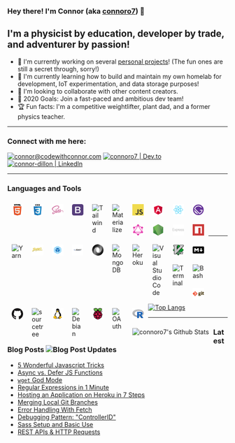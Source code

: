 ### Hey there! I'm Connor (aka [connoro7][github]) 👋

## I'm a physicist by education, developer by trade, and adventurer by passion!

- 🍌  I'm currently working on several [personal projects][github-repos]! (The fun ones are still a secret through, sorry!)
- 🌱  I'm currently learning how to build and maintain my own homelab for development, IoT experimentation, and data storage purposes!
- 🎨  I'm looking to collaborate with other content creators.
- 🏁  2020 Goals: Join a fast-paced and ambitious dev team!
- 🏆  Fun facts: I'm a competitive weightlifter, plant dad, and a former physics teacher.

---

### Connect with me here:

[<img alt="connor@codewithconnor.com" src="https://img.shields.io/badge/Contact%20Me-via%20Email-00dd00?style=for-the-badge&logo=gmail" />](mailto:connor@codewithconnor.com)
[<img alt="connoro7 | Dev.to" src="https://img.shields.io/badge/Blog-Dev.to-7b78ff?style=for-the-badge" />][dev.to]
[<img alt="connor-dillon | LinkedIn" src="https://img.shields.io/badge/LinkedIn-connor--dillon-0077b5?style=for-the-badge&logo=linkedin" />][linkedin]
<!--[<img align="left" alt="codewithconnor.com" src="https://raw.githubusercontent.com/iconic/open-iconic/master/svg/globe.svg" />][website]
[<img alt="_connorDillon | Twitter" src="https://img.shields.io/badge/Twitter-__connorDillon-1DA1F2?style=for-the-badge&logo=twitter" />][twitter]
[<img alt="dillpickles | Keybase" src="https://img.shields.io/badge/Keybase-Dillpickles-ff6f21?style=for-the-badge&logo=keybase" />][keybase]-->

---

### Languages and Tools

[<img align="left" style="padding: 10px;" alt="HTML5" width="26px" src="https://raw.githubusercontent.com/github/explore/80688e429a7d4ef2fca1e82350fe8e3517d3494d/topics/html/html.png" />]([placeholder])
[<img align="left" style="padding: 10px;" alt="CSS3" width="26px" src="https://raw.githubusercontent.com/github/explore/80688e429a7d4ef2fca1e82350fe8e3517d3494d/topics/css/css.png" />]([placeholder])
[<img align="left" style="padding: 10px;" alt="Sass" width="26px" src="https://raw.githubusercontent.com/github/explore/80688e429a7d4ef2fca1e82350fe8e3517d3494d/topics/sass/sass.png" />]([placeholder])
[<img align="left" style="padding: 10px;" alt="Bootstrap" width="26px" src="https://raw.githubusercontent.com/github/explore/80688e429a7d4ef2fca1e82350fe8e3517d3494d/topics/bootstrap/bootstrap.png" />]([placeholder])
[<img align="left" style="padding: 10px;" alt="Tailwind" width="26px" src="https://cdn.svgporn.com/logos/tailwindcss-icon.svg">]([placeholder])
[<img align="left" style="padding: 10px;" alt="Materialize" width="26px" src="https://cdn.svgporn.com/logos/materializecss.svg" />]([placeholder])
[<img align="left" style="padding: 10px;" alt="JavaScript" width="26px" src="https://raw.githubusercontent.com/github/explore/80688e429a7d4ef2fca1e82350fe8e3517d3494d/topics/javascript/javascript.png" />]([placeholder])
[<img align="left" style="padding: 10px;" alt="Angular" width="26px" src="https://raw.githubusercontent.com/github/explore/80688e429a7d4ef2fca1e82350fe8e3517d3494d/topics/angular/angular.png" />]([placeholder])
[<img align="left" style="padding: 10px;" alt="React" width="26px" src="https://raw.githubusercontent.com/github/explore/80688e429a7d4ef2fca1e82350fe8e3517d3494d/topics/react/react.png" />]([placeholder])
[<img align="left" style="padding: 10px;" alt="Gatsby" width="26px" src="https://raw.githubusercontent.com/github/explore/e94815998e4e0713912fed477a1f346ec04c3da2/topics/gatsby/gatsby.png" />]([placeholder])
[<img align="left" style="padding: 10px;" alt="GraphQL" width="26px" src="https://raw.githubusercontent.com/github/explore/80688e429a7d4ef2fca1e82350fe8e3517d3494d/topics/graphql/graphql.png" />]([placeholder])
[<img align="left" style="padding: 10px;" alt="Node.js" width="26px" src="https://raw.githubusercontent.com/github/explore/80688e429a7d4ef2fca1e82350fe8e3517d3494d/topics/nodejs/nodejs.png" />]([placeholder])
[<img align="left" style="padding: 10px;" alt="Express" width="26px" src="https://raw.githubusercontent.com/github/explore/80688e429a7d4ef2fca1e82350fe8e3517d3494d/topics/express/express.png" />]([placeholder])
[<img align="left" style="padding: 10px;" alt="npm" width="26px" src="https://raw.githubusercontent.com/github/explore/80688e429a7d4ef2fca1e82350fe8e3517d3494d/topics/npm/npm.png" />]([placeholder])
[<img align="left" style="padding: 10px;" alt="Yarn" width="26px" src="https://cdn.svgporn.com/logos/yarn.svg" />]([placeholder])
[<img align="left" style="padding: 10px;" alt="Babel" width="26px" src="https://raw.githubusercontent.com/github/explore/80688e429a7d4ef2fca1e82350fe8e3517d3494d/topics/babel/babel.png" />]([placeholder])
[<img align="left" style="padding: 10px;" alt="Webpack" width="26px" src="https://raw.githubusercontent.com/github/explore/80688e429a7d4ef2fca1e82350fe8e3517d3494d/topics/webpack/webpack.png" />]([placeholder])
[<img align="left" style="padding: 10px;" alt="jquery" width="26px" src="https://raw.githubusercontent.com/github/explore/80688e429a7d4ef2fca1e82350fe8e3517d3494d/topics/jquery/jquery.png" />]([placeholder])
[<img align="left" style="padding: 10px;" alt="json" width="26px" src="https://raw.githubusercontent.com/github/explore/80688e429a7d4ef2fca1e82350fe8e3517d3494d/topics/json/json.png" />]([placeholder])
[<img align="left" style="padding: 10px;" alt="MongoDB" width="26px" src="https://www.vectorlogo.zone/logos/mongodb/mongodb-icon.svg" />]([placeholder])
[<img align="left" style="padding: 10px;" alt="Heroku" width="26px" src="https://cdn.svgporn.com/logos/heroku-icon.svg" />]([placeholder])
<!--[<img align="left" style="padding: 10px;" alt="Wordpress" width="26px" src="https://raw.githubusercontent.com/github/explore/80688e429a7d4ef2fca1e82350fe8e3517d3494d/topics/wordpress/wordpress.png" />]([placeholder])-->
[<img align="left" style="padding: 10px;" alt="Visual Studio Code" width="26px" src="https://cdn.svgporn.com/logos/visual-studio-code.svg">]([placeholder])
[<img align="left" style="padding: 10px;" alt="vim" width="26px" src="https://raw.githubusercontent.com/github/explore/80688e429a7d4ef2fca1e82350fe8e3517d3494d/topics/vim/vim.png" />]([placeholder])
[<img align="left" style="padding: 10px;" alt="Markdown" width="26px" src="https://raw.githubusercontent.com/github/explore/80688e429a7d4ef2fca1e82350fe8e3517d3494d/topics/markdown/markdown.png" />]([placeholder])
[<img align="left" style="padding: 10px;" alt="Terminal" width="26px" src="https://cdn.svgporn.com/logos/terminal.svg" />]([placeholder])
[<img align="left" style="padding: 10px;" alt="Bash" width="26px" src="https://cdn.svgporn.com/logos/bash.svg" />]([placeholder])
[<img align="left" style="padding: 10px;" alt="Git" width="26px" src="https://raw.githubusercontent.com/github/explore/80688e429a7d4ef2fca1e82350fe8e3517d3494d/topics/git/git.png" />]([placeholder])
[<img align="left" style="padding: 10px;" alt="GitHub" width="26px" src="https://raw.githubusercontent.com/github/explore/78df643247d429f6cc873026c0622819ad797942/topics/github/github.png" />]([placeholder])
[<img align="left" style="padding: 10px;" alt="sourcetree" width="26px" src="https://cdn.svgporn.com/logos/sourcetree.svg" />]([placeholder])
[<img align="left" style="padding: 10px;" alt="Linux" width="26px" src="https://raw.githubusercontent.com/github/explore/80688e429a7d4ef2fca1e82350fe8e3517d3494d/topics/linux/linux.png" />]([placeholder])
[<img align="left" style="padding: 10px;" alt="Debian" width="26px" src="https://cdn.svgporn.com/logos/debian.svg" />]([placeholder])
[<img align="left" style="padding: 10px;" alt="Raspbian" width="26px" src="https://raw.githubusercontent.com/github/explore/80688e429a7d4ef2fca1e82350fe8e3517d3494d/topics/raspberry-pi/raspberry-pi.png" />]([placeholder])
[<img align="left" style="padding: 10px;" alt="OAuth" width="26px" src="https://cdn.svgporn.com/logos/oauth.svg" />]([placeholder])
<!--[<img align="left" style="padding: 10px;" alt="Slack" width="26px" src="https://cdn.svgporn.com/logos/slack-icon.svg" />]([placeholder])-->
<!--[<img align="left" style="padding: 10px;" alt="Trello" width="26px" src="https://cdn.svgporn.com/logos/trello.svg" />]([placeholder])-->
<!--[<img align="left" style="padding: 10px;" alt="Wakatime" width="26px" src="https://cdn.svgporn.com/logos/wakatime.svg" />]([placeholder])-->
[<img align="left" style="padding: 10px;" alt="R" width="26px" src="https://raw.githubusercontent.com/github/explore/80688e429a7d4ef2fca1e82350fe8e3517d3494d/topics/r/r.png" />]([placeholder])

<br>
<br>
<br>
<br>

---

<br>

<img align="left" style="padding: 10px;" alt="connoro7's Github Stats" src="https://github-readme-stats.vercel.app/api?username=connoro7&show_icons=true&hide_border=true&hide=stars&count_private=true&theme=default" />

[![Top Langs](https://github-readme-stats.vercel.app/api/top-langs/?username=connoro7&layout=compact)](https://github.com/anuraghazra/github-readme-stats)

---

### Latest Blog Posts ![Blog Post Updates](https://github.com/connoro7/connoro7/workflows/Latest%20blog%20post%20workflow/badge.svg)

<!-- BLOG-POST-LIST:START -->
- [5 Wonderful Javascript Tricks](https://dev.to/connoro7/5-wonderful-javascript-tricks-436d)
- [Async vs. Defer JS Functions](https://dev.to/connoro7/async-vs-defer-js-functions-59k9)
- [`wget` God Mode](https://dev.to/connoro7/wget-god-mode-441f)
- [Regular Expressions in 1 Minute](https://dev.to/connoro7/regular-expressions-in-1-minute-57f5)
- [Hosting an Application on Heroku in 7 Steps](https://dev.to/connoro7/hosting-an-application-on-heroku-in-7-steps-3h9k)
- [Merging Local Git Branches](https://dev.to/connoro7/merging-local-git-branches-4bc5)
- [Error Handling With Fetch](https://dev.to/connoro7/error-handling-with-fetch-1caj)
- [Debugging Pattern: "ControllerID"](https://dev.to/connoro7/debugging-pattern-controllerid-49nl)
- [Sass Setup and Basic Use](https://dev.to/connoro7/sass-setup-and-basic-use-2830)
- [REST APIs & HTTP Requests](https://dev.to/connoro7/rest-apis-http-requests-2efl)
<!-- BLOG-POST-LIST:END -->

[email]: connor@codewithconnor.com
[website]: https://connoro7.github.io/codewithconnor/
[github]: https://github.com/connoro7
[twitter]: https://twitter.com/_connorDillon
[instagram]: https://instagram.com/_connor_dillon
[linkedin]: https://www.linkedin.com/in/connor-dillon/
[keybase]: https://keybase.io/dillpickles
[dev.to]: https://dev.to/connoro7
[github-repos]: https://github.com/connoro7?tab=repositories&type=source
[placeholder]: #
